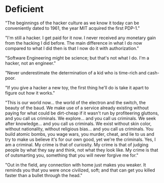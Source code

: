 Deficient
===========

"The beginnings of the hacker culture as we know it today can be conveniently dated to 1961, the year MIT acquired the first PDP-1."

"I'm still a hacker. I get paid for it now. I never received any monetary gain from the hacking I did before. 
The main difference in what I do now compared to what I did then is that I now do it with authorization."

"Software Engineering might be science; but that's not what I do. I'm a hacker, not an engineer."

"Never underestimate the determination of a kid who is time-rich and cash-poor.

"If you give a hacker a new toy, the first thing he'll do is take it apart to figure out how it works."

"This is our world now... the world of the electron and the switch, the beauty of the baud. We make use of a service already existing without 
paying for what could be dirt-cheap if it wasn't run by profiteering gluttons, and you call us criminals. We explore... and you call us criminals. 
We seek after knowledge... and you call us criminals. We exist without skin color, without nationality, without religious bias... and you call 
us criminals. You build atomic bombs, you wage wars, you murder, cheat, and lie to us and try to make us believe it's for our own good, yet 
we're the criminals. Yes, I am a criminal. My crime is that of curiosity. My crime is that of judging people by what they say and think, 
not what they look like. My crime is that of outsmarting you, something that you will never forgive me for."

"Out in the field, any connection with home just makes you weaker. It reminds you that you were once civilized, soft; 
and that can get you killed faster than a bullet through the head."